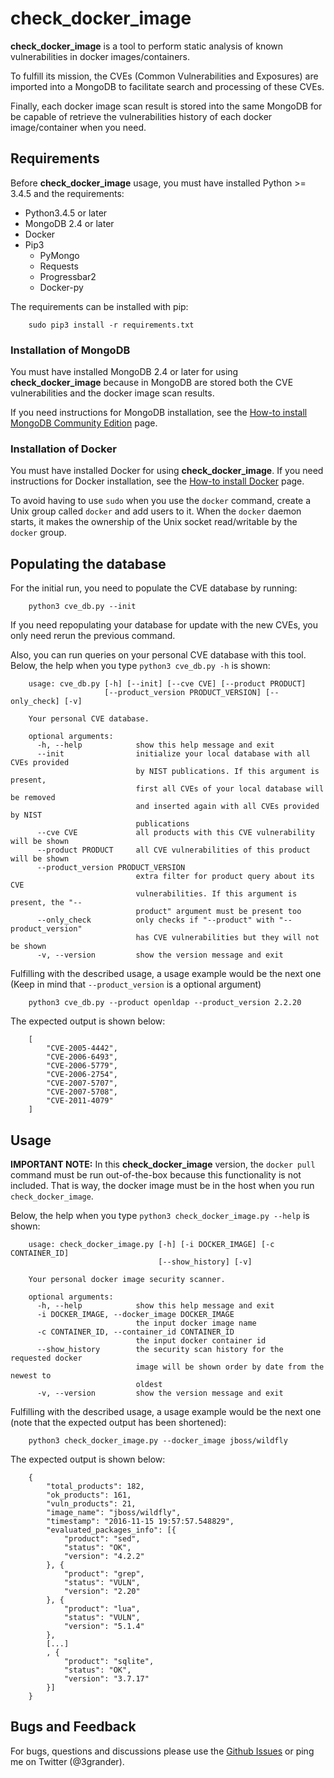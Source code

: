 # check_docker_image
**check_docker_image** is a tool to perform static analysis of known vulnerabilities in docker images/containers.

To fulfill its mission, the CVEs (Common Vulnerabilities and Exposures) are imported into a MongoDB to facilitate search and processing of these CVEs.

Finally, each docker image scan result is stored into the same MongoDB for be capable of retrieve the vulnerabilities history of each docker image/container when you need.

## Requirements
Before **check_docker_image** usage, you must have installed Python >= 3.4.5 and the requirements:

* Python3.4.5 or later
* MongoDB 2.4 or later
* Docker
* Pip3
  * PyMongo
  * Requests
  * Progressbar2
  * Docker-py

The requirements can be installed with pip:
```
    sudo pip3 install -r requirements.txt
```

### Installation of MongoDB

You must have installed MongoDB 2.4 or later for using **check_docker_image** because in MongoDB are stored both the CVE vulnerabilities and the docker image scan results.

If you need instructions for MongoDB installation, see the [How-to install MongoDB Community Edition](https://docs.mongodb.com/manual/administration/install-community/) page.

### Installation of Docker

You must have installed Docker for using **check_docker_image**. If you need instructions for Docker installation, see the [How-to install Docker](https://docs.docker.com/engine/getstarted/step_one/) page.

To avoid having to use `sudo` when you use the `docker` command, create a Unix group called `docker` and add users to it. When the `docker` daemon starts, it makes the ownership of the Unix socket read/writable by the `docker` group.

## Populating the database

For the initial run, you need to populate the CVE database by running:
```
    python3 cve_db.py --init
```

If you need repopulating your database for update with the new CVEs, you only need rerun the previous command.

Also, you can run queries on your personal CVE database with this tool. Below, the help when you type `python3 cve_db.py -h` is shown:
```
    usage: cve_db.py [-h] [--init] [--cve CVE] [--product PRODUCT]
                     [--product_version PRODUCT_VERSION] [--only_check] [-v]

    Your personal CVE database.

    optional arguments:
      -h, --help            show this help message and exit
      --init                initialize your local database with all CVEs provided
                            by NIST publications. If this argument is present,
                            first all CVEs of your local database will be removed
                            and inserted again with all CVEs provided by NIST
                            publications
      --cve CVE             all products with this CVE vulnerability will be shown
      --product PRODUCT     all CVE vulnerabilities of this product will be shown
      --product_version PRODUCT_VERSION
                            extra filter for product query about its CVE
                            vulnerabilities. If this argument is present, the "--
                            product" argument must be present too
      --only_check          only checks if "--product" with "--product_version"
                            has CVE vulnerabilities but they will not be shown
      -v, --version         show the version message and exit
```

Fulfilling with the described usage, a usage example would be the next one (Keep in mind that `--product_version` is a optional argument)
```
    python3 cve_db.py --product openldap --product_version 2.2.20
```

The expected output is shown below:
```
    [
		"CVE-2005-4442", 
		"CVE-2006-6493", 
		"CVE-2006-5779", 
		"CVE-2006-2754", 
		"CVE-2007-5707", 
		"CVE-2007-5708", 
		"CVE-2011-4079"
	]
```

## Usage
**IMPORTANT NOTE:** In this **check_docker_image** version, the `docker pull` command must be run out-of-the-box because this functionality is not included. That is way, the docker image must be in the host when you run `check_docker_image`.

Below, the help when you type `python3 check_docker_image.py --help` is shown:

```
    usage: check_docker_image.py [-h] [-i DOCKER_IMAGE] [-c CONTAINER_ID]
                                 [--show_history] [-v]

    Your personal docker image security scanner.

    optional arguments:
      -h, --help            show this help message and exit
      -i DOCKER_IMAGE, --docker_image DOCKER_IMAGE
                            the input docker image name
      -c CONTAINER_ID, --container_id CONTAINER_ID
                            the input docker container id
      --show_history        the security scan history for the requested docker
                            image will be shown order by date from the newest to
                            oldest
      -v, --version         show the version message and exit
```

Fulfilling with the described usage, a usage example would be the next one (note that the expected output has been shortened):
```
	python3 check_docker_image.py --docker_image jboss/wildfly
```

The expected output is shown below:
```
    {
        "total_products": 182,
        "ok_products": 161,
        "vuln_products": 21,
        "image_name": "jboss/wildfly",
        "timestamp": "2016-11-15 19:57:57.548829",
        "evaluated_packages_info": [{
            "product": "sed",
            "status": "OK",
            "version": "4.2.2"
        }, {
            "product": "grep",
            "status": "VULN",
            "version": "2.20"
        }, {
            "product": "lua",
            "status": "VULN",
            "version": "5.1.4"
        },
        [...]
        , {
            "product": "sqlite",
            "status": "OK",
            "version": "3.7.17"
        }]
    }
```

## Bugs and Feedback
For bugs, questions and discussions please use the [Github Issues](https://github.com/eliasgranderubio/check_docker_image/issues) or ping me on Twitter (@3grander).

